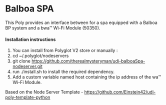 # Balboa SPA  

This Poly provides an interface between  for a spa equipped with a Balboa BP system and a bwa™ Wi-Fi Module (50350).


#### Installation instructions
1. You can install from Polyglot V2 store or manually :
2. cd ~/.polyglot/nodeservers
3. git clone https://github.com/therealmysteryman/udi-balboaSpa-nodeserver.git
4. run ./install.sh to install the required dependency.
5. Add a custom variable named host containing the ip address of the wa™ Wi-Fi Module.

Based on the Node Server Template - https://github.com/Einstein42/udi-poly-template-python
